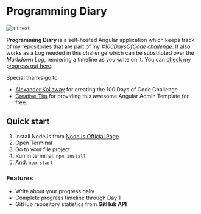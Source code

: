 # Programming Diary

![alt text](http://i.imgur.com/9pkLmA9.png "Programming Diary")

**Programming Diary** is a self-hosted Angular application which keeps track of my repositories that are part of my *[#100DaysOfCode challenge](https://medium.freecodecamp.com/join-the-100daysofcode-556ddb4579e4)*. It also works as a Log needed in this challenge which can be substituted over the *Markdown Log*, rendering a timeline as you write on it. You can [check my progress out here](https://github.com/rasouza/100-days-of-code/blob/master/log.md).

Special thanks go to:
- [Alexander Kallaway](https://medium.freecodecamp.com/@ka11away) for creating the 100 Days of Code Challenge.
- [Creative Tim](https://www.creative-tim.com/product/material-dashboard-angular2) for providing this awesome Angular Admin Template for free.

## Quick start

1. Install NodeJs from [NodeJs Official Page](https://nodejs.org/en).
2. Open Terminal
3. Go to your file project
4. Run in terminal: ```npm install```
5. And: ```npm start```

### Features

- Write about your progress daily
- Complete progress timeline through Day 1
- GitHub repository statistics from **GitHub API**
